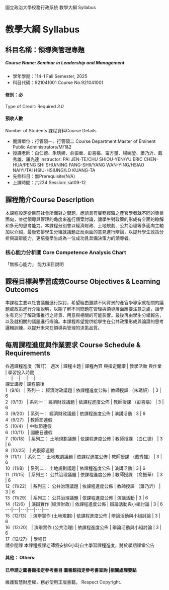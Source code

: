 國立政治大學校務行政系統 教學大綱 Syllabus
# 教學大綱 Syllabus
##  科目名稱：領導與管理專題
#####  Course Name: Seminar in Leadership and Management
  * 學年學期：114-1 Fall Semester, 2025 
  * 科目代碼：921041001 Course No.921041001
#### 修別：必
Type of Credit: Required 
_3.0_
#### 預收人數
Number of Students
課程資料Course Details
  * 開課單位：行管碩一、行管碩二 Course Department:Master of Eminent Public Administrators/M/1&2 
  * 授課老師：白仁德、朱琇妍、俞振華、彭喜樞、甯方璽、楊婉瑩、蕭乃沂、戴秀雄、羅光達 Instructor: PAI JEN-TE/CHU SHIOU-YEN/YU ERIC CHEN-HUA/PENG SHI SHU/NING FANG-SHII/YANG WAN-YING/HSIAO NAIYI/TAI HSIU-HSIUNG/LO KUANG-TA 
  * 先修科目：無Prerequisite(N/A)
  * 上課時間：六234 Session: sat09-12
##  課程簡介Course Description
本課程設定從目前社會所面對之問題，邀請具有實務經驗之產官學者就不同的專業面向，並從領導與管理的角度來進行個案討論，讓學生對政策的形成有全面的瞭解和多元的思考能力。本課程分別會以經濟財政、土地規劃、公共治理等多面向主軸加以介紹，最後安排學生分組就議題正反兩面的意見進行辯論，以提升學生政策分析與論辯能力，更培養學生成為一位成功且具備決策力的領導者。
###  核心能力分析圖 Core Competence Analysis Chart
「無核心能力」 
能力項目說明
##  課程目標與學習成效Course Objectives & Learning Outcomes 
本課程主要以社會議題進行探討，希望經由邀請不同背景的產官學專家就相關的議題或政策進行介紹說明，以期了解不同問題在管理與領導層面應要注意之處，讓學生有充分了解政策推行之背景、用意與相關的可能影響。最後再由學生分組報告，以及就相關的議題進行辯論。本課程希望提供給學生在公共政策形成與論證的思考邏輯訓練，以提升未來在領導與管理的決策品質。
##  每周課程進度與作業要求 Course Schedule & Requirements
各週課程進度（暫訂）
週次 |  課程主題 |  課程內容 與指定閱讀 |  教學活動 與作業 |  學習投入時間  
---|---|---|---|---  
課堂講授 |  課程前後  
1（9/6） |  系列一： 經濟財政議題 |  依課程進度公佈 |  教師授課 （朱琇妍） |  3 |  6  
2（9/13） |  系列一： 經濟財政議題 |  依課程進度公佈 |  教師授課 （彭喜樞） |  3 |  6  
3（9/20） |  系列一： 經濟財政議題 |  依課程進度公佈 |  演講活動 |  3 |  6  
4（9/27） |  教師節連假  
5（10/4） |  中秋節連假  
6（10/11） |  國慶日連假  
7（10/18） |  系列二： 土地規劃議題 |  依課程進度公佈 |  教師授課 （白仁德） |  3 |  6  
8（10/25） |  光復節連假  
9（11/1） |  系列二： 土地規劃議題 |  依課程進度公佈 |  教師授課 （戴秀雄） |  3 |  6   
10（11/8） |  系列二： 土地規劃議題 |  依課程進度公佈 |  演講活動 |  3 |  6  
11（11/15） |  系列三： 公共治理議題 |  依課程進度公佈 |  教師授課 （俞振華） |  3 |  6  
12（11/22） |  系列三： 公共治理議題 |  依課程進度公佈 |  教師授課 （蕭乃沂） |  3 |  6  
13（11/29） |  系列三： 公共治理議題 |  依課程進度公佈 |  演講活動 |  3 |  6  
14（12/6） |  演辯實作 (經濟財政) |  依課程進度公佈 |  辯論活動與小組討論 |  3 |  6  
---|---|---|---|---|---  
15（12/13） |  演辯實作 (土地規劃) |  依課程進度公佈 |  辯論活動與小組討論 |  3 |  6  
16（12/20） |  演辯實作 (公共治理) |  依課程進度公佈 |  辯論活動與小組討論 |  3 |  6  
17（12/27） |  學程日  
請參閱課
本課程授課老師將安排6小時自主學習課程進度，將於學期課堂公告
####  其他： Others:
####  已申請之圖書館指定參考書目  圖書館指定參考書查詢 |相關處理要點
維護智慧財產權，務必使用正版書籍。 Respect Copyright.